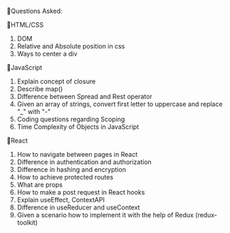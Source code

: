 📝Questions Asked:

📎HTML/CSS
1) DOM
2) Relative and Absolute position in css
3) Ways to center a div

📎JavaScript
1) Explain concept of closure
2) Describe map()
3) Difference between Spread and Rest operator
4) Given an array of strings, convert first letter to uppercase and replace "_" with "-"
5) Coding questions regarding Scoping
6) Time Complexity of Objects in JavaScript

📎React
1) How to navigate between pages in React
2) Difference in authentication and authorization
3) Difference in hashing and encryption
4) How to achieve protected routes
5) What are props
6) How to make a post request in React hooks
7) Explain useEffect, ContextAPI
8) Difference in useReducer and useContext
9) Given a scenario how to implement it with the help of Redux (redux-toolkit)

